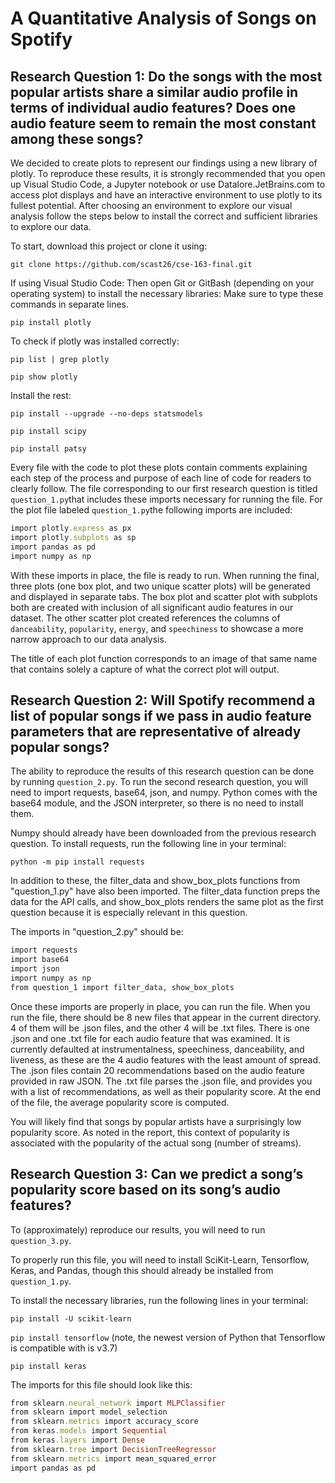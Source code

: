 # A Quantitative Analysis of Songs on Spotify

## Research Question 1: Do the songs with the most popular artists share a similar audio profile in terms of individual audio features? Does one audio feature seem to remain the most constant among these songs?

We decided to create plots to represent our findings using a new library of plotly. To reproduce these results, it is strongly recommended that you open up Visual Studio Code, a Jupyter notebook or use Datalore.JetBrains.com to access plot displays and have an interactive environment to use plotly to its fullest potential. After choosing an environment to explore our visual analysis follow the steps below to install the correct and sufficient libraries to explore our data. 

To start, download this project or clone it using:

```git clone https://github.com/scast26/cse-163-final.git```

If using Visual Studio Code: Then open Git or GitBash (depending on your operating system) to install the necessary libraries:
Make sure to type these commands in separate lines.

```pip install plotly```

To check if plotly was installed correctly:

```pip list | grep plotly```

```pip show plotly```

Install the rest:

```pip install --upgrade --no-deps statsmodels```

```pip install scipy```

```pip install patsy```


Every file with the code to plot these plots contain comments explaining each step of the process and purpose of each line of code for readers to clearly follow. The file corresponding to our first research question is titled ```question_1.py```that includes these imports necessary for running the file. 
For the plot file labeled ```question_1.py```the following imports are included:

```ruby
import plotly.express as px
import plotly.subplots as sp
import pandas as pd
import numpy as np
```
With these imports in place, the file is ready to run. When running the final, three plots (one box plot, and two unique scatter plots) will be generated and displayed in separate tabs. The box plot and scatter plot with subplots both are created with inclusion of all significant audio features in our dataset. The other scatter plot created references the columns of ```danceability```, ```popularity```, ```energy```, and ```speechiness``` to showcase a more narrow approach to our data analysis.

The title of each plot function corresponds to an image of that same name that contains solely a capture of what the correct plot will output. 


## Research Question 2: Will Spotify recommend a list of popular songs if we pass in audio feature parameters that are representative of already popular songs?
The ability to reproduce the results of this research question can be done by running `question_2.py`.
To run the second research question, you will need to import requests, base64, json, and numpy. Python comes with the base64 module, and the JSON interpreter, so there is no need to install them.

Numpy should already have been downloaded from the previous research question. To install requests, run the following line in your terminal:

`python -m pip install requests`

In addition to these, the filter_data and show_box_plots functions from "question_1.py" have also been imported. The filter_data function preps the data for the API calls, and show_box_plots renders the same plot as the first question because it is especially relevant in this question.

The imports in "question_2.py" should be:
```ruby
import requests
import base64
import json
import numpy as np
from question_1 import filter_data, show_box_plots
```

Once these imports are properly in place, you can run the file. When you run the file, there should be 8 new files that appear in the current directory. 4 of them will be .json files, and the other 4 will be .txt files. There is one .json and one .txt file for each audio feature that was examined. It is currently defaulted at instrumentalness, speechiness, danceability, and liveness, as these are the 4 audio features with the least amount of spread. The .json files contain 20 recommendations based on the audio feature provided in raw JSON. The .txt file parses the .json file, and provides you with a list of recommendations, as well as their popularity score. At the end of the file, the average popularity score is computed.

You will likely find that songs by popular artists have a surprisingly low popularity score. As noted in the report, this context of popularity is associated with the popularity of the actual song (number of streams).

## Research Question 3: Can we predict a song’s popularity score based on its song’s audio features?
To (approximately) reproduce our results, you will need to run `question_3.py`. 

To properly run this file, you will need to install SciKit-Learn, Tensorflow, Keras, and Pandas, though this should already be installed from `question_1.py`.

To install the necessary libraries, run the following lines in your terminal:

`pip install -U scikit-learn`

`pip install tensorflow`
(note, the newest version of Python that Tensorflow is compatible with is v3.7)

`pip install keras`

The imports for this file should look like this:
```ruby
from sklearn.neural_network import MLPClassifier
from sklearn import model_selection
from sklearn.metrics import accuracy_score
from keras.models import Sequential
from keras.layers import Dense
from sklearn.tree import DecisionTreeRegressor
from sklearn.metrics import mean_squared_error
import pandas as pd
```
